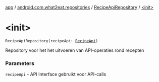 [app](../../index.md) / [android.com.what2eat.repositories](../index.md) / [RecipeApiRepository](index.md) / [&lt;init&gt;](./-init-.md)

# &lt;init&gt;

`RecipeApiRepository(recipeApi: `[`RecipeApi`](../../android.com.what2eat.network/-recipe-api/index.md)`)`

Repository voor het het uitvoeren van API-operaties rond recepten

### Parameters

`recipeApi` - API Interface gebruikt voor API-calls